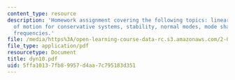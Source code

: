 ```yaml
---
content_type: resource
description: 'Homework assignment covering the following topics: linearized equations
  of motion for conservative systems, stability, normal modes, mode shapes, and natural
  frequencies.'
file: /media/https%3A/open-learning-course-data-rc.s3.amazonaws.com/2-032-dynamics-fall-2004/5ffa10137fb89957d4aa7c795183d351_dyn10.pdf
file_type: application/pdf
resourcetype: Document
title: dyn10.pdf
uid: 5ffa1013-7fb8-9957-d4aa-7c795183d351
---
```

